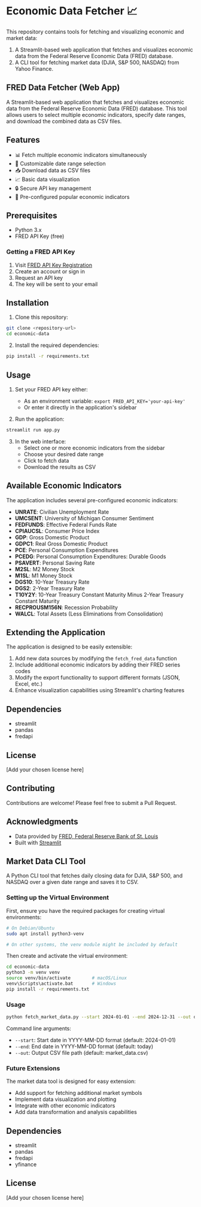 # Economic Data Fetcher 📈

This repository contains tools for fetching and visualizing economic and market data:

1. A Streamlit-based web application that fetches and visualizes economic data from the Federal Reserve Economic Data (FRED) database.
2. A CLI tool for fetching market data (DJIA, S&P 500, NASDAQ) from Yahoo Finance.

## FRED Data Fetcher (Web App)

A Streamlit-based web application that fetches and visualizes economic data from the Federal Reserve Economic Data (FRED) database. This tool allows users to select multiple economic indicators, specify date ranges, and download the combined data as CSV files.

## Features

- 📊 Fetch multiple economic indicators simultaneously
- 📅 Customizable date range selection
- 📥 Download data as CSV files
- 📈 Basic data visualization
- 🔒 Secure API key management
- 🎯 Pre-configured popular economic indicators

## Prerequisites

- Python 3.x
- FRED API Key (free)

### Getting a FRED API Key

1. Visit [FRED API Key Registration](https://fred.stlouisfed.org/docs/api/api_key.html)
2. Create an account or sign in
3. Request an API key
4. The key will be sent to your email

## Installation

1. Clone this repository:
```bash
git clone <repository-url>
cd economic-data
```

2. Install the required dependencies:
```bash
pip install -r requirements.txt
```

## Usage

1. Set your FRED API key either:
   - As an environment variable: `export FRED_API_KEY='your-api-key'`
   - Or enter it directly in the application's sidebar

2. Run the application:
```bash
streamlit run app.py
```

3. In the web interface:
   - Select one or more economic indicators from the sidebar
   - Choose your desired date range
   - Click to fetch data
   - Download the results as CSV

## Available Economic Indicators

The application includes several pre-configured economic indicators:

- **UNRATE**: Civilian Unemployment Rate
- **UMCSENT**: University of Michigan Consumer Sentiment
- **FEDFUNDS**: Effective Federal Funds Rate
- **CPIAUCSL**: Consumer Price Index
- **GDP**: Gross Domestic Product
- **GDPC1**: Real Gross Domestic Product
- **PCE**: Personal Consumption Expenditures
- **PCEDG**: Personal Consumption Expenditures: Durable Goods
- **PSAVERT**: Personal Saving Rate
- **M2SL**: M2 Money Stock
- **M1SL**: M1 Money Stock
- **DGS10**: 10-Year Treasury Rate
- **DGS2**: 2-Year Treasury Rate
- **T10Y2Y**: 10-Year Treasury Constant Maturity Minus 2-Year Treasury Constant Maturity
- **RECPROUSM156N**: Recession Probability
- **WALCL**: Total Assets (Less Eliminations from Consolidation)

## Extending the Application

The application is designed to be easily extensible:

1. Add new data sources by modifying the `fetch_fred_data` function
2. Include additional economic indicators by adding their FRED series codes
3. Modify the export functionality to support different formats (JSON, Excel, etc.)
4. Enhance visualization capabilities using Streamlit's charting features

## Dependencies

- streamlit
- pandas
- fredapi

## License

[Add your chosen license here]

## Contributing

Contributions are welcome! Please feel free to submit a Pull Request.

## Acknowledgments

- Data provided by [FRED, Federal Reserve Bank of St. Louis](https://fred.stlouisfed.org/)
- Built with [Streamlit](https://streamlit.io/)

## Market Data CLI Tool

A Python CLI tool that fetches daily closing data for DJIA, S&P 500, and NASDAQ over a given date range and saves it to CSV.

### Setting up the Virtual Environment

First, ensure you have the required packages for creating virtual environments:

```bash
# On Debian/Ubuntu
sudo apt install python3-venv

# On other systems, the venv module might be included by default
```

Then create and activate the virtual environment:

```bash
cd economic-data
python3 -m venv venv
source venv/bin/activate        # macOS/Linux
venv\Scripts\activate.bat       # Windows
pip install -r requirements.txt
```

### Usage

```bash
python fetch_market_data.py --start 2024-01-01 --end 2024-12-31 --out djia_sp500_nasdaq.csv
```

Command line arguments:
- `--start`: Start date in YYYY-MM-DD format (default: 2024-01-01)
- `--end`: End date in YYYY-MM-DD format (default: today)
- `--out`: Output CSV file path (default: market_data.csv)

### Future Extensions

The market data tool is designed for easy extension:
- Add support for fetching additional market symbols
- Implement data visualization and plotting
- Integrate with other economic indicators
- Add data transformation and analysis capabilities

## Dependencies

- streamlit
- pandas
- fredapi
- yfinance

## License

[Add your chosen license here] 